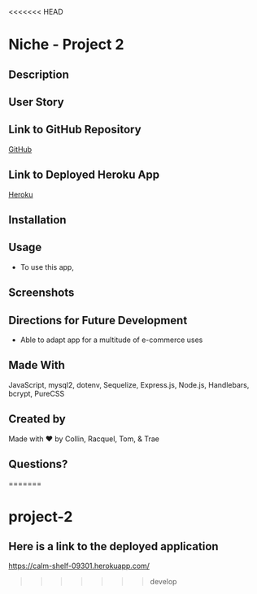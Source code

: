 <<<<<<< HEAD
# Niche - Project 2

## Description

## User Story

## Link to GitHub Repository
[GitHub](*)

## Link to Deployed Heroku App
[Heroku](*)

## Installation

## Usage
- To use this app, 


## Screenshots

## Directions for Future Development
- Able to adapt app for a multitude of e-commerce uses

## Made With
JavaScript, mysql2, dotenv, Sequelize, Express.js, Node.js, Handlebars, bcrypt, PureCSS

## Created by
Made with ♥ by Collin, Racquel, Tom, & Trae

## Questions?

=======
# project-2

## Here is a link to the deployed application
https://calm-shelf-09301.herokuapp.com/
>>>>>>> develop
